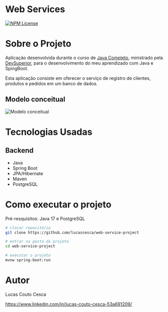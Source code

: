 # Web Services
[![NPM License](https://img.shields.io/npm/l/origin)](https://github.com/lucascesca/web-service-project/blob/main/LICENSE)

# Sobre o Projeto

Aplicação desenvolvida durante o curso de [Java Completo](https://www.udemy.com/course/java-curso-completo/), ministrado pela [DevSuperior](https://devsuperior.com.br), para o desenvolvimento do meu aprendizado com Java e SpingBoot.

Esta aplicação consiste em oferecer o serviço de registro de clientes, produtos e pedidos em um banco de dados. 

## Modelo conceitual
![Modelo conceitual](https://github.com/lucascesca/assets/blob/main/Captura%20de%20tela%202024-01-27%20142955.png)

# Tecnologias Usadas

## Backend
- Java
- Spring Boot
- JPA/Hibernate
- Maven
- PostgreSQL

# Como executar o projeto

Pré-resquisitos: Java 17 e PostgreSQL
```bash
# clocar repositório
git clone https://github.com/lucascesca/web-service-project

# entrar na pasta do projeto
cd web-service-project

# executar o projeto
mvnw spring-boot:run
```
 # Autor
 Lucas Couto Cesca
 
 https://www.linkedin.com/in/lucas-couto-cesca-53a691209/
